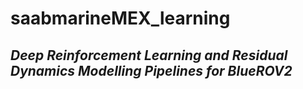 # saabmarineMEX_learning
## *Deep Reinforcement Learning and Residual Dynamics Modelling Pipelines for BlueROV2*

